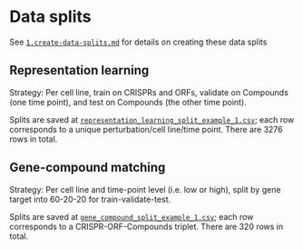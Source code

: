 # Data splits

See [`1.create-data-splits.md`](1.create-data-splits.md) for details on creating these data splits

## Representation learning

Strategy: Per cell line, train on CRISPRs and ORFs, validate on
Compounds (one time point), and test on Compounds (the other time
point).

Splits are saved at
[`representation_learning_split_example_1.csv`](representation_learning_split_example_1.csv);
each row corresponds to a unique perturbation/cell line/time point.
There are 3276 rows in total.

## Gene-compound matching

Strategy: Per cell line and time-point level (i.e. low or high), split
by gene target into 60-20-20 for train-validate-test.

Splits are saved at
[`gene_compound_split_example_1.csv`](gene_compound_split_example_1.csv);
each row corresponds to a CRISPR-ORF-Compounds triplet. There are 320
rows in total.